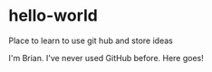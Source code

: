 # hello-world
Place to learn to use git hub and store ideas

I'm Brian. I've never used GitHub before. Here goes!

